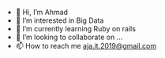 - 👋 Hi, I’m Ahmad
- 👀 I’m interested in Big Data
- 🌱 I’m currently learning Ruby on rails
- 💞️ I’m looking to collaborate on ...
- 📫 How to reach me aja.it.2019@gmail.com

<!---
ahmadabuadas/ahmadabuadas is a ✨ special ✨ repository because its `README.md` (this file) appears on your GitHub profile.
You can click the Preview link to take a look at your changes.
--->
